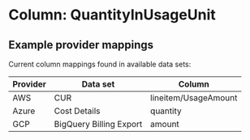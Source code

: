 # Column: QuantityInUsageUnit

## Example provider mappings

Current column mappings found in available data sets:

| Provider | Data set                | Column               |
|----------|-------------------------|----------------------|
| AWS      | CUR                     | lineitem/UsageAmount |
| Azure    | Cost Details            | quantity             |
| GCP      | BigQuery Billing Export | amount               |

